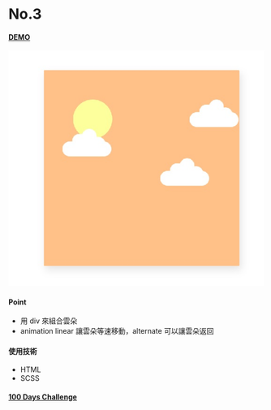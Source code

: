 # No.3

#### [DEMO](https://kaochihyu.github.io/100-days-css-challenge/no.33/index.html)
![image](https://github.com/kaochihyu/100-days-css-challenge/blob/master/DEMO/no.33.jpg)

#### Point
- 用 div 來組合雲朵
- animation linear 讓雲朵等速移動，alternate 可以讓雲朵返回

#### 使用技術
* HTML
* SCSS

#### [100 Days Challenge](https://100dayscss.com/)


